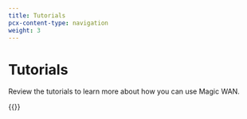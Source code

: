 ```yaml
---
title: Tutorials
pcx-content-type: navigation
weight: 3
---
```


# Tutorials

Review the tutorials to learn more about how you can use Magic WAN.

{{<directory-listing>}}
